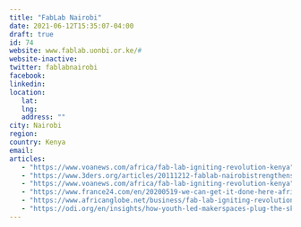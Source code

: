 ```yaml
---
title: "FabLab Nairobi"
date: 2021-06-12T15:35:07-04:00
draft: true
id: 74
website: www.fablab.uonbi.or.ke/#
website-inactive: 
twitter: fablabnairobi
facebook: 
linkedin: 
location: 
   lat: 
   lng: 
   address: ""
city: Nairobi
region: 
country: Kenya
email: 
articles:
   - "https://www.voanews.com/africa/fab-lab-igniting-revolution-kenya"
   - "https://www.3ders.org/articles/20111212-fablab-nairobistrengthens-kenyas-innovation-system.html"
   - "https://www.voanews.com/africa/fab-lab-igniting-revolution-kenya"
   - "https://www.france24.com/en/20200519-we-can-get-it-done-here-african-tech-tackles-coronavirus-locally"
   - "https://www.africanglobe.net/business/fab-lab-igniting-revolution-kenya/"
   - "https://odi.org/en/insights/how-youth-led-makerspaces-plug-the-skills-gap-in-africa/"
---
```


